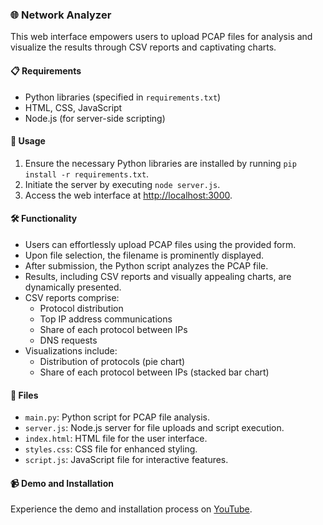 ### 🌐 Network Analyzer

This web interface empowers users to upload PCAP files for analysis and visualize the results through CSV reports and captivating charts.

#### 📋 Requirements
- Python libraries (specified in `requirements.txt`)
- HTML, CSS, JavaScript
- Node.js (for server-side scripting)

#### 🚀 Usage
1. Ensure the necessary Python libraries are installed by running `pip install -r requirements.txt`.
2. Initiate the server by executing `node server.js`.
3. Access the web interface at [http://localhost:3000](http://localhost:3000).

#### 🛠️ Functionality
- Users can effortlessly upload PCAP files using the provided form.
- Upon file selection, the filename is prominently displayed.
- After submission, the Python script analyzes the PCAP file.
- Results, including CSV reports and visually appealing charts, are dynamically presented.
- CSV reports comprise:
  - Protocol distribution
  - Top IP address communications
  - Share of each protocol between IPs
  - DNS requests
- Visualizations include:
  - Distribution of protocols (pie chart)
  - Share of each protocol between IPs (stacked bar chart)

#### 📂 Files
- `main.py`: Python script for PCAP file analysis.
- `server.js`: Node.js server for file uploads and script execution.
- `index.html`: HTML file for the user interface.
- `styles.css`: CSS file for enhanced styling.
- `script.js`: JavaScript file for interactive features.

#### 📹 Demo and Installation
Experience the demo and installation process on [YouTube](https://youtu.be/3ZLSvOzc9ns).

